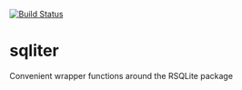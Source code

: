 [![Build Status](https://travis-ci.org/kevinrue/sqliter.svg?branch=master)](https://travis-ci.org/kevinrue/sqliter)

# sqliter
Convenient wrapper functions around the RSQLite package
